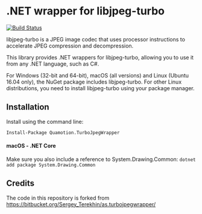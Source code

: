 # .NET wrapper for libjpeg-turbo
[![Build Status](https://dev.azure.com/qmfrederik/AS.TurboJpegWrapper/_apis/build/status/quamotion.AS.TurboJpegWrapper?branchName=master)](https://dev.azure.com/qmfrederik/AS.TurboJpegWrapper/_build/latest?definitionId=12&branchName=master)

libjpeg-turbo is a JPEG image codec that uses processor instructions to accelerate JPEG compression
and decompression.

This library provides .NET wrappers for libjpeg-turbo, allowing you to use it from any .NET language,
such as C#.

For Windows (32-bit and 64-bit), macOS (all versions) and Linux (Ubuntu 16.04 only), the NuGet package
includes libjpeg-turbo. For other Linux distributions, you need to install libjpeg-turbo using your
package manager.


## Installation

Install using the command line:

```
Install-Package Quamotion.TurboJpegWrapper
```

#### macOS - .NET Core
Make sure you also include a reference to System.Drawing.Common:
`dotnet add package System.Drawing.Common`

## Credits
The code in this repository is forked from https://bitbucket.org/Sergey_Terekhin/as.turbojpegwrapper/
